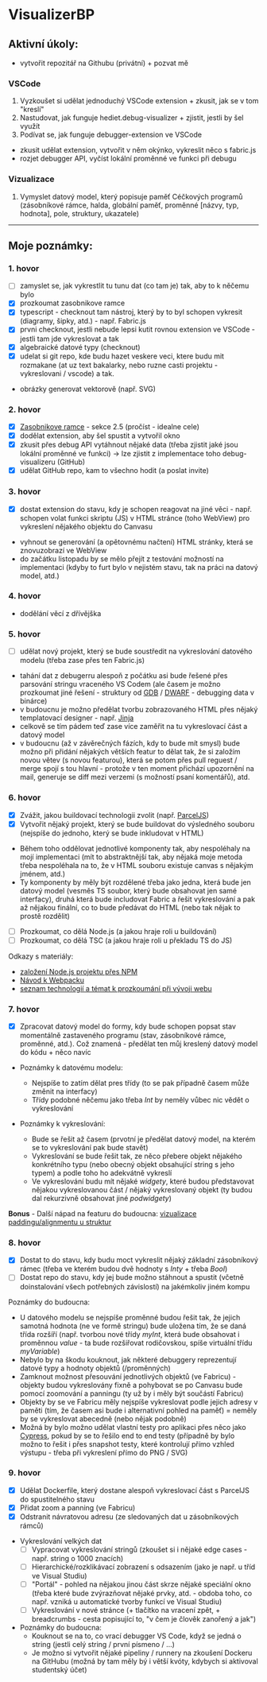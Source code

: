 # VisualizerBP
## Aktivní úkoly:
- vytvořit repozitář na Githubu (privátní) + pozvat mě
### VSCode
1) Vyzkoušet si udělat jednoduchý VSCode extension + zkusit, jak se v tom "kreslí"
2) Nastudovat, jak funguje hediet.debug-visualizer + zjistit, jestli by šel využít
3) Podívat se, jak funguje debugger-extension ve VSCode
- zkusit udělat extension, vytvořit v něm okýnko, vykreslit něco s fabric.js
- rozjet debugger API, vyčíst lokální proměnné ve funkci při debugu

### Vizualizace
1) Vymyslet datový model, který popisuje paměť Céčkových programů (zásobníkové rámce, halda, globální paměť, proměnné [názvy, typ, hodnota], pole, struktury, ukazatele)

___

## Moje poznámky:
### 1. hovor
- [ ] zamyslet se, jak vykrestlit tu tunu dat (co tam je) tak, aby to k něčemu bylo
- [x] prozkoumat zasobnikove ramce
- [x] typescript - checknout tam nástroj, který by to byl schopen vykresit (diagramy, šipky, atd.) - např. Fabric.js
- [x] prvni checknout, jestli nebude lepsi kutit rovnou extension ve VSCode - jestli tam jde vykreslovat a tak
- [x] algebraické datové typy (checknout)
- [x] udelat si git repo, kde budu hazet veskere veci, ktere budu mit rozmakane (at uz text bakalarky, nebo ruzne casti projektu - vykreslovani / vscode) a tak.

- obrázky generovat vektorově (např. SVG)

### 2. hovor

- [x] [Zasobnikove ramce](https://dspace.vsb.cz/bitstream/handle/10084/116048/BER0134_FEI_B2647_2612R025_2016.pdf?sequence=1&isAllowed=y) - sekce 2.5 (pročíst - idealne cele)
- [x] dodělat extension, aby šel spustit a vytvořil okno
- [x] zkusit přes debug API vytáhnout nějaké data (třeba zjistit jaké jsou lokální proměnné ve funkci) -> lze zjistit z implementace toho debug-visualizeru (GitHub)
- [x] udělat GitHub repo, kam to všechno hodit (a poslat invite)

### 3. hovor

- [x] dostat extension do stavu, kdy je schopen reagovat na jiné věci - např. schopen volat funkci skriptu (JS) v HTML stránce (toho WebView) pro vykreslení nějakého objektu do Canvasu

- vyhnout se generování (a opětovnému načtení) HTML stránky, která se znovuzobrazí ve WebView
- do začátku listopadu by se mělo přejít z testování možností na implementaci (kdyby to furt bylo v nejistém stavu, tak na práci na datový model, atd.)

### 4. hovor

- dodělání věcí z dřívějška

### 5. hovor

- [ ] udělat nový projekt, který se bude soustředit na vykreslování datového modelu (třeba zase přes ten Fabric.js)

- tahání dat z debugerru alespoň z počátku asi bude řešené přes parsování stringu vraceného VS Codem (ale časem je možno prozkoumat jiné řešení - struktury od [GDB](https://github.com/Kobzol/debug-visualizer/blob/master/debugger/gdbc/type.py) / [DWARF](https://dwarfstd.org/) - debugging data v binárce)
- v budoucnu je možno předělat tvorbu zobrazovaného HTML přes nějaký templatovací designer - např. [Jinja](https://jinja.palletsprojects.com/en/3.1.x/templates/)
- celkově se tím pádem teď zase více zaměřit na tu vykreslovací část a datový model
- v budoucnu (až v závěrečných fázích, kdy to bude mít smysl) bude možno při přidání nějakých větších featur to dělat tak, že si založím novou větev (s novou featurou), která se potom přes pull reguest / merge spojí s tou hlavní - protože v ten moment přichází upozornění na mail, generuje se diff mezi verzemi (s možností psaní komentářů), atd.

### 6. hovor

- [x] Zvážit, jakou buildovací technologii zvolit (např. [ParcelJS](https://parceljs.org/))
- [x] Vytvořit nějaký projekt, který se bude buildovat do výsledného souboru (nejspíše do jednoho, který se bude inkludovat v HTML)
- Během toho oddělovat jednotlivé komponenty tak, aby nespoléhaly na mojí implementaci (mít to abstraktnější tak, aby nějaká moje metoda třeba nespoléhala na to, že v HTML souboru existuje canvas s nějakým jménem, atd.) 
- Ty komponenty by měly být rozdělené třeba jako jedna, která bude jen datový model (vesměs TS soubor, který bude obsahovat jen samé interfacy), druhá která bude includovat Fabric a řešit vykreslování a pak až nějakou finální, co to bude předávat do HTML (nebo tak nějak to prostě rozdělit)
- [ ] Prozkoumat, co dělá Node.js (a jakou hraje roli u buildování)
- [ ] Prozkoumat, co dělá TSC (a jakou hraje roli u překladu TS do JS)

Odkazy s materiály:
- [založení Node.js projektu přes NPM](https://docs.npmjs.com/creating-node-js-modules)
- [Návod k Webpacku](https://blog.sessionstack.com/how-javascript-works-a-guide-to-build-tools-exploring-webpack-parcel-rollup-es-build-and-2089bcf0ddb4)
- [seznam technologií a témat k prozkoumání při vývoji webu](
https://github.com/bmorelli25/Become-A-Full-Stack-Web-Developer)

### 7. hovor

- [x] Zpracovat datový model do formy, kdy bude schopen popsat stav momentálně zastaveného programu (stav, zásobníkové rámce, proměnné, atd.). Což znamená - předělat ten můj kreslený datový model do kódu + něco navíc

- Poznámky k datovému modelu: 
  - Nejspíše to zatím dělat pres třídy (to se pak případně časem může změnit na interfacy)
  - Třídy podobné něčemu jako třeba *Int* by neměly vůbec nic vědět o vykreslování


- Poznámky k vykreslování: 
  - Bude se řešit až časem (prvotní je předělat datový model, na kterém se to vykreslování pak bude stavět)
  - Vykreslování se bude řešit tak, ze něco přebere objekt nějakého konkrétního typu (nebo obecný objekt obsahující string s jeho typem) a podle toho ho adekvátně vykreslí
  - Ve vykreslování budu mít nějaké *widgety*, které budou představovat nějakou vykreslovanou část / nějaký vykreslovaný objekt (ty budou dal rekurzivně obsahovat jiné *podwidgety*) 

**Bonus** - Další nápad na featuru do budoucna: [vizualizace paddingu/alignmentu u struktur](https://mrlvsb.github.io/upr-skripta/c/struktury/pametova_reprezentace.html)

### 8. hovor

- [x] Dostat to do stavu, kdy budu moct vykreslit nějaký základní zásobníkový rámec (třeba ve kterém budou dvě hodnoty s *Inty* + třeba *Bool*)
- [ ] Dostat repo do stavu, kdy jej bude možno stáhnout a spustit (včetně doinstalování všech potřebných závislostí) na jakémkoliv jiném kompu

Poznámky do budoucna: 
- U datového modelu se nejspíše proměnné budou řešit tak, že jejich samotná hodnota (ne ve formě stringu) bude uložena tím, že se daná třída rozšíří (např. tvorbou nové třídy *myInt*, která bude obsahovat i proměnnou *value* - ta bude rozšiřovat rodičovskou, spíše virtuální třídu *myVariable*)
- Nebylo by na škodu kouknout, jak některé debuggery reprezentují datové typy a hodnoty objektů (/proměnných)
- Zamknout možnost přesouvání jednotlivých objektů (ve Fabricu) - objekty budou vykreslovány fixně a pohybovat se po Canvasu bude pomocí zoomování a panningu (ty už by i měly být součástí Fabricu)
- Objekty by se ve Fabricu měly nejspíše vykreslovat podle jejich adresy v paměti (tím, že časem asi bude i alternativní pohled na paměť) = neměly by se vykreslovat abecedně (nebo nějak podobně)
- Možná by bylo možno udělat vlastní testy pro aplikaci přes něco jako [Cypress](https://www.cypress.io/), pokud by se to řešilo end to end testy (případně by bylo možno to řešit i přes snapshot testy, které kontrolují přímo vzhled výstupu - třeba při vykreslení přímo do PNG / SVG)

### 9. hovor

- [x] Udělat Dockerfile, který dostane alespoň vykreslovací část s ParcelJS do spustitelného stavu
- [x] Přidat zoom a panning (ve Fabricu)
- [x] Odstranit návratovou adresu (ze sledovaných dat u zásobníkových rámců)

- Vykreslování velkých dat
  - [ ] Vypracovat vykreslování stringů (zkoušet si i nějaké edge cases - např. string o 1000 znacích)
  - [ ] Hierarchické/rozklikávací zobrazení s odsazením (jako je např. u tříd ve Visual Studiu) 
  - [ ] "Portál" - pohled na nějakou jinou část skrze nějaké speciální okno (třeba které bude zvýrazňovat nějaké prvky, atd. - obdoba toho, co např. vzniká u automatické tvorby funkcí ve Visual Studiu)
  - [ ] Vykreslování v nové stránce (+ tlačítko na vracení zpět, + breadcrumbs - cesta popisující to, "v čem je člověk zanořený a jak")

- Poznámky do budoucna: 
  - Kouknout se na to, co vrací debugger VS Code, když se jedná o string (jestli celý string / první písmeno / ...)
  - Je možno si vytvořit nějaké pipeliny / runnery na zkoušení Dockeru na GitHubu (možná by tam měly bý i větší kvóty, kdybych si aktivoval studentský účet) 
